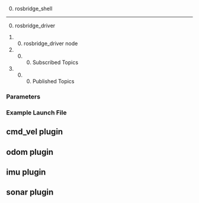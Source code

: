 0. rosbridge_shell

---

0. rosbridge_driver

0. 0. rosbridge_driver node

0. 0. 0. Subscribed Topics

0. 0. 0. Published Topics

### Parameters

### Example Launch File

## cmd_vel plugin

## odom plugin

## imu plugin

## sonar plugin
